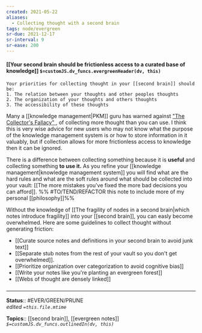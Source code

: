 ```yaml
---
created: 2021-05-22
aliases:
  - Collecting thought with a second brain
tags: node/evergreen
sr-due: 2021-12-17
sr-interval: 9
sr-ease: 200
---
```


#### [[Your second brain should be frictionless access to a curated base of knowledge]] `$=customJS.dv_funcs.evergreenHeader(dv, this)`

```ad-summary
Your priorities for collecting thought in your [[second brain]] should be: 
1. The relation between your thoughts and other peoples thoughts
2. The organization of your thoughts and others thoughts
3. The accessibility of these thoughts
```

Many a [[knowledge management|PKM]] guru has warned against ["The Collector's Fallacy" ](https://zettelkasten.de/posts/collectors-fallacy/), of collecting more thought than you can use. I think this is very wise advice for new users who may not know what the purpose of the knowledge management system is or how to store information in it valuably, but if collection allows for more frictionless access to knowledge then it can be ignored. 

There is a difference between collecting something because it is __useful__ and collecting something __to use it.__ As you refine your [[knowledge management|knowledge management system]] you will find what are the hard rules and what are the soft rules around what should be collected into your vault: [[The more mistakes you've fixed the more bad decisions you can afford]].
%%
#TO/TEND/REFACTOR  this note to include more of my personal [[philosophy]]%%

Without the knowledge of [[The fragility of nodes in a second brain|which notes introduce fragility]] into your [[second brain]], you can easly become overwhelmed. Here are some guidelines to collect thought without generating friction:
- [[Curate source notes and definitions in your second brain to avoid junk text]]
- [[Separate stub notes from the rest of your vault so you don't get overwhelmed]]. 
- [[Prioritize organization over categorization to avoid cognitive bias]]
- [[Write your notes like you're planting an evergreen forest]]
- [[Webs of thought are densely linked]]

### <hr class="footnote"/>

**Status**:: #EVER/GREEN/PRUNE   
*edited `=this.file.mtime`*

**Topics**:: [[second brain]], [[evergreen notes]] 
*`$=customJS.dv_funcs.outlinedIn(dv, this)`*

